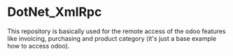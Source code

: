 # DotNet_XmlRpc
This repository is basically used for the remote access of the odoo features like invoicing, purchasing and product category (it's just a base example how to access odoo).
